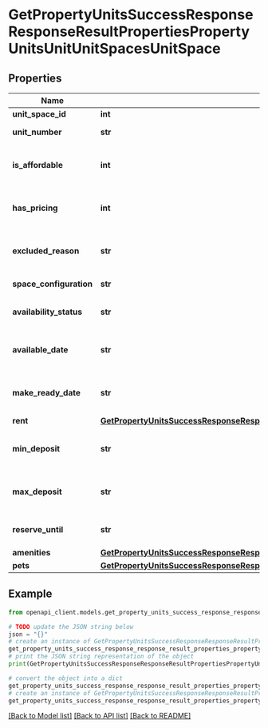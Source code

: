# GetPropertyUnitsSuccessResponseResponseResultPropertiesPropertyUnitsUnitUnitSpacesUnitSpace


## Properties

Name | Type | Description | Notes
------------ | ------------- | ------------- | -------------
**unit_space_id** | **int** | Unit space ID | 
**unit_number** | **str** | Unit space number | 
**is_affordable** | **int** | Indicates if the unit space is affordable | 
**has_pricing** | **int** | Indicates if the unit space has pricing | 
**excluded_reason** | **str** | Reason for exclusion from availability | 
**space_configuration** | **str** | Configuration of the space | 
**availability_status** | **str** | Availability status of the unit space | 
**available_date** | **str** | Date when the unit space will be available | 
**make_ready_date** | **str** | Date when the unit space will be ready | 
**rent** | [**GetPropertyUnitsSuccessResponseResponseResultPropertiesPropertyUnitsUnitUnitSpacesUnitSpaceRent**](GetPropertyUnitsSuccessResponseResponseResultPropertiesPropertyUnitsUnitUnitSpacesUnitSpaceRent.md) |  | 
**min_deposit** | **str** | Minimum deposit for the unit space | 
**max_deposit** | **str** | Maximum deposit for the unit space | 
**reserve_until** | **str** | Date until when the unit is reserved | 
**amenities** | [**GetPropertyUnitsSuccessResponseResponseResultPropertiesPropertyUnitsUnitUnitSpacesUnitSpaceAmenities**](GetPropertyUnitsSuccessResponseResponseResultPropertiesPropertyUnitsUnitUnitSpacesUnitSpaceAmenities.md) |  | 
**pets** | [**GetPropertyUnitsSuccessResponseResponseResultPropertiesPropertyUnitsUnitUnitSpacesUnitSpacePets**](GetPropertyUnitsSuccessResponseResponseResultPropertiesPropertyUnitsUnitUnitSpacesUnitSpacePets.md) |  | 

## Example

```python
from openapi_client.models.get_property_units_success_response_response_result_properties_property_units_unit_unit_spaces_unit_space import GetPropertyUnitsSuccessResponseResponseResultPropertiesPropertyUnitsUnitUnitSpacesUnitSpace

# TODO update the JSON string below
json = "{}"
# create an instance of GetPropertyUnitsSuccessResponseResponseResultPropertiesPropertyUnitsUnitUnitSpacesUnitSpace from a JSON string
get_property_units_success_response_response_result_properties_property_units_unit_unit_spaces_unit_space_instance = GetPropertyUnitsSuccessResponseResponseResultPropertiesPropertyUnitsUnitUnitSpacesUnitSpace.from_json(json)
# print the JSON string representation of the object
print(GetPropertyUnitsSuccessResponseResponseResultPropertiesPropertyUnitsUnitUnitSpacesUnitSpace.to_json())

# convert the object into a dict
get_property_units_success_response_response_result_properties_property_units_unit_unit_spaces_unit_space_dict = get_property_units_success_response_response_result_properties_property_units_unit_unit_spaces_unit_space_instance.to_dict()
# create an instance of GetPropertyUnitsSuccessResponseResponseResultPropertiesPropertyUnitsUnitUnitSpacesUnitSpace from a dict
get_property_units_success_response_response_result_properties_property_units_unit_unit_spaces_unit_space_from_dict = GetPropertyUnitsSuccessResponseResponseResultPropertiesPropertyUnitsUnitUnitSpacesUnitSpace.from_dict(get_property_units_success_response_response_result_properties_property_units_unit_unit_spaces_unit_space_dict)
```
[[Back to Model list]](../README.md#documentation-for-models) [[Back to API list]](../README.md#documentation-for-api-endpoints) [[Back to README]](../README.md)



